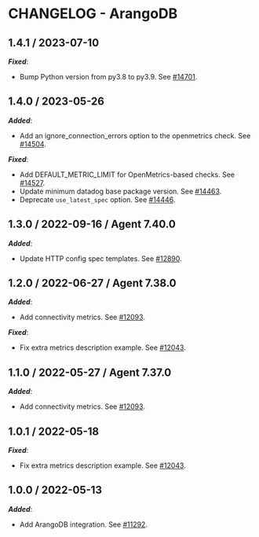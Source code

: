 # CHANGELOG - ArangoDB

## 1.4.1 / 2023-07-10

***Fixed***:

* Bump Python version from py3.8 to py3.9. See [#14701](https://github.com/DataDog/integrations-core/pull/14701).

## 1.4.0 / 2023-05-26

***Added***:

* Add an ignore_connection_errors option to the openmetrics check. See [#14504](https://github.com/DataDog/integrations-core/pull/14504).

***Fixed***:

* Add DEFAULT_METRIC_LIMIT for OpenMetrics-based checks. See [#14527](https://github.com/DataDog/integrations-core/pull/14527).
* Update minimum datadog base package version. See [#14463](https://github.com/DataDog/integrations-core/pull/14463).
* Deprecate `use_latest_spec` option. See [#14446](https://github.com/DataDog/integrations-core/pull/14446).

## 1.3.0 / 2022-09-16 / Agent 7.40.0

***Added***:

* Update HTTP config spec templates. See [#12890](https://github.com/DataDog/integrations-core/pull/12890).

## 1.2.0 / 2022-06-27 / Agent 7.38.0

***Added***:

* Add connectivity metrics. See [#12093](https://github.com/DataDog/integrations-core/pull/12093).

***Fixed***:

* Fix extra metrics description example. See [#12043](https://github.com/DataDog/integrations-core/pull/12043).

## 1.1.0 / 2022-05-27 / Agent 7.37.0

***Added***:

* Add connectivity metrics. See [#12093](https://github.com/DataDog/integrations-core/pull/12093).

## 1.0.1 / 2022-05-18

***Fixed***:

* Fix extra metrics description example. See [#12043](https://github.com/DataDog/integrations-core/pull/12043).

## 1.0.0 / 2022-05-13

***Added***:

* Add ArangoDB integration. See [#11292](https://github.com/DataDog/integrations-core/pull/11292).
